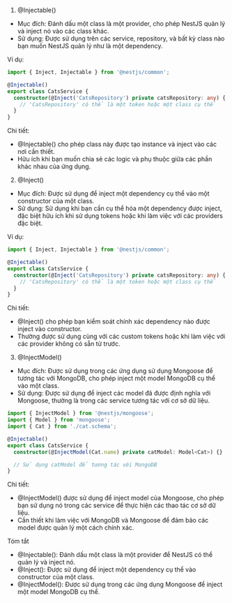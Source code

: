 1. @Injectable()
- Mục đích: Đánh dấu một class là một provider, cho phép NestJS quản lý và inject nó vào các class khác.
- Sử dụng: Được sử dụng trên các service, repository, và bất kỳ class nào bạn muốn NestJS quản lý như là một dependency.

Ví dụ:

```typescript
import { Inject, Injectable } from '@nestjs/common';

@Injectable()
export class CatsService {
  constructor(@Inject('CatsRepository') private catsRepository: any) {
    // 'CatsRepository' có thể là một token hoặc một class cụ thể
  }
}
```
Chi tiết:
- @Injectable() cho phép class này được tạo instance và inject vào các nơi cần thiết.
- Hữu ích khi bạn muốn chia sẻ các logic và phụ thuộc giữa các phần khác nhau của ứng dụng.

2. @Inject()
- Mục đích: Được sử dụng để inject một dependency cụ thể vào một constructor của một class.
- Sử dụng: Sử dụng khi bạn cần cụ thể hóa một dependency được inject, đặc biệt hữu ích khi sử dụng tokens hoặc khi làm việc với các providers đặc biệt.

Ví dụ:

```typescript
import { Inject, Injectable } from '@nestjs/common';

@Injectable()
export class CatsService {
  constructor(@Inject('CatsRepository') private catsRepository: any) {
    // 'CatsRepository' có thể là một token hoặc một class cụ thể
  }
}
```
Chi tiết:
- @Inject() cho phép bạn kiểm soát chính xác dependency nào được inject vào constructor.
- Thường được sử dụng cùng với các custom tokens hoặc khi làm việc với các provider không có sẵn từ trước.


3. @InjectModel()
- Mục đích: Được sử dụng trong các ứng dụng sử dụng Mongoose để tương tác với MongoDB, cho phép inject một model MongoDB cụ thể vào một class.
- Sử dụng: Được sử dụng để inject các model đã được định nghĩa với Mongoose, thường là trong các service tương tác với cơ sở dữ liệu.

```typescript
import { InjectModel } from '@nestjs/mongoose';
import { Model } from 'mongoose';
import { Cat } from './cat.schema';

@Injectable()
export class CatsService {
  constructor(@InjectModel(Cat.name) private catModel: Model<Cat>) {}

  // Sử dụng catModel để tương tác với MongoDB
}
```

Chi tiết:
- @InjectModel() được sử dụng để inject model của Mongoose, cho phép bạn sử dụng nó trong các service để thực hiện các thao tác cơ sở dữ liệu.
- Cần thiết khi làm việc với MongoDB và Mongoose để đảm bảo các model được quản lý một cách chính xác.

Tóm tắt
- @Injectable(): Đánh dấu một class là một provider để NestJS có thể quản lý và inject nó.
- @Inject(): Được sử dụng để inject một dependency cụ thể vào constructor của một class.
- @InjectModel(): Được sử dụng trong các ứng dụng Mongoose để inject một model MongoDB cụ thể.